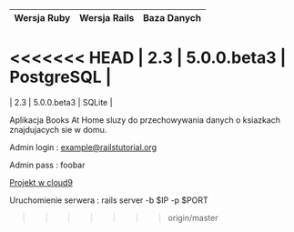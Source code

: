 | Wersja Ruby | Wersja Rails | Baza Danych  |
|-------------|--------------|--------------|
<<<<<<< HEAD
|     2.3     | 5.0.0.beta3  | PostgreSQL |
=======
|     2.3     | 5.0.0.beta3  |    SQLite    |

Aplikacja Books At Home sluzy do przechowywania danych o ksiazkach znajdujacych sie w domu.

Admin login : example@railstutorial.org

Admin pass : foobar

[Projekt w cloud9](https://ide.c9.io/suscilowicz/books-at-home)

Uruchomienie serwera : rails server -b $IP -p $PORT
>>>>>>> origin/master
